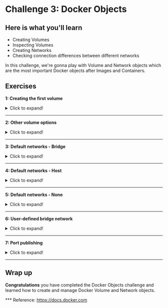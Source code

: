 # Challenge 3: Docker Objects

## Here is what you'll learn

- Creating Volumes
- Inspecting Volumes
- Creating Networks
- Checking connection differences between different networks

In this challenge, we're gonna play with Volume and Network objects which are the most important Docker objects after Images and Containers. 


## Exercises


**1: Creating the first volume**
<details>
  <summary>Click to expand!</summary>

Docker volumes are docker objects, just like containers and images. We create them just like creating images or containers. By default, we create them on the host where Docker daemon is running. But if we want, they can be created using various volume plug-ins and these plug-ins allow us to store the data, for example on a nfs drive or on the cloud. 
After the volume is created, we can mount that volume to any folder inside the container. From that moment, any files written to that folder will be physically stored in the volume. In this way, we can keep these files longer than the container's lifetime. Any file in the container is deleted and lost, when container is deleted. Volumes allow us to keep files independent of containers' lifetime. Let's create our first volume and see that in action. 

First let's check if there is any volume has been created on the host before. 

Type: 
```shell
$  docker volume ls
```
Output will be something like:
```shell
DRIVER              VOLUME NAME
 ```

We don't have any volume at the moment. Let's create the first one. For that, we're gonna use ```docker volume create``` command without any option. If we want to use any specific volume driver, we would use ```-d``` option but we want to create a local volume so we don't have to specify a driver. 

Type: 
```shell
$  docker volume create first_volume
```
Output will be something like:
```shell
first_volume
 ```

We've just created our first volume. Now it's time to inspect it and see the details. 

Type: 
```shell
$ docker volume inspect first_volume
```
Output will be something like:
```shell
[
    {
        "CreatedAt": "2020-06-04T13:33:47Z",
        "Driver": "local",
        "Labels": {},
        "Mountpoint": "/var/lib/docker/volumes/first_volume/_data",
        "Name": "first_volume",
        "Options": {},
        "Scope": "local"
    }
]
```
I want you to pay attention to  ```"Mountpoint":``` section of this output. This is literally the path where this volume is located. Any file in this volume is actually stored in this path. Docker Desktop for Windows and Docker Desktop for Mac spin up a lightweight vm and run Docker daemon inside that. Therefore we can't access to this path but if you run Docker daemon on any Linux VM, cd to that path and you can see the files stored in it. Ok, now we have an empty volume. We can mount that volume to a container. It's really easy. The option that we'll use is ```-v``` and the rule is always ```volume-name``` ```:``` ```container-path```. Let's say we want to mount the volume called ```first_volume``` to the folder ```/test```. Our option would be ```-v first_volume:/test```. If this folder doesn't exist in the image, folder will be created when container is created.

Now it's time to create a container and mount that volume. We're gonna create a new interactive container from ubuntu image and connect to its bash shell. ```first_volume``` will be mounted to container's ```/test``` folder. After it's created, we'll switch to ```/test``` directory and create a file called ```test.txt``` and exit.

(We will use another useful option too, which is ```--rm```. If you create a Docker container with ```--rm```, container will be automatically deleted when it's exited. Therefore you don't need to manually clean later. Please use with caution.)

Type: 
```shell
$ docker container run -it --rm -v first_volume:/test ubuntu bash
```
Output will be something like:
```shell
root@666540d6384b:/#
```

Now we're connected to the container. Let's jump to the /test folder and create a file in it. 

```shell
root@666540d6384b:/# cd test
root@666540d6384b:/test# echo "this is a test line" > test.txt
root@666540d6384b:/test# ls
test.txt
root@666540d6384b:/test# exit
exit
```

When we exited, container stopped working. We created that container with ```--rm``` therefore container is deleted too. You can check this by typing ```docker ps -a```. There shouldn't be any running or stopped container at the moment. ```first_volume``` has been mounted to this container's ```/test``` folder. Therefore anything was written to that folder actually was written to the volume. Container was deleted but volume still remains. So our data too. Let's create another container and see that. This time we're gonna create another container from alpine image to see that it doesn't matter which image we use. 

Type: 
```shell
$ docker container run -it --rm -v first_volume:/test2 alpine sh
```
Output will be something like:
```shell
Unable to find image 'alpine:latest' locally
latest: Pulling from library/alpine
df20fa9351a1: Pull complete
Digest: sha256:185518070891758909c9f839cf4ca393ee977ac378609f700f60a771a2dfe321
Status: Downloaded newer image for alpine:latest
/ #
```

We're connected to the container. Let's jump to the ```/test2``` folder and check if file is there.  

```shell
/ # cd /test2
/test2 # ls
test.txt
/test2 # cat test.txt
this is a test line
/test2 # exit
```

Yes! file is there. As you can see, we kept our data longer than the container's lifetime. Don't forget, containers are disposable and can be deleted but your data doesn't need to be.
</details>

***
**2: Other volume options**
<details>
  <summary>Click to expand!</summary>

Another use case of the volumes is that you can mount same volume to multiple containers at the same time. Let's try that.


Type: 
```shell
$ docker container run -it --rm --name con1 -v first_volume:/test ubuntu bash
```
Output will be something like:
```shell
root@70fd46786a11:/#
```

We've created a new container and connected to its bash shell. Also ```first_volume``` is mounted to the ```/test``` folder. While this is running let's open a 2nd terminal window and create another container and mount the same volume too. 


Type: 
```shell
$ docker container run -it --rm --name con2 -v first_volume:/test2 ubuntu bash
```
Output will be something like:
```shell
root@7c697541e9ed:/#
```


Now we have 2 containers. con1 and con2. ```first_volume``` is mounted to con1's ```/test``` folder and also it's mounted to con2's ```/test2``` folder. Let's create a file in the ```/test2``` folder at con2. 

```shell
root@7c697541e9ed:/# cd /test2
root@7c697541e9ed:/test2# touch from-con2.txt
root@7c697541e9ed:/test2# ls
from-con2.txt  test.txt
root@7c697541e9ed:/test2#
```

After that just turn back to 1st terminal window. It's connected to con1's bash shell. Jump to the ```/test``` folder and see that file is seen from there too. 

```shell
root@70fd46786a11:/# cd /test
root@70fd46786a11:/test# ls
from-con2.txt  test.txt
root@70fd46786a11:/test#
```

This time, we'll create another container and mount ```first_volume``` to ```/test3``` folder but this time volume will be mounted read only. For that, we're gonna use ```:ro``` option. Open another terminal window and;

Type: 
```shell
$ docker container run -it --rm --name con3 -v first_volume:/test3:ro ubuntu bash
```
Output will be something like:
```shell
root@0f00f388b5e8:/#
```
cd to ```/test3``` and try to create or delete any file. You're gonna get an error message because volume is mounted as read-only. 

```shell
root@0f00f388b5e8:/# cd /test3
root@0f00f388b5e8:/test3# ls
from-con2.txt  test.txt
root@0f00f388b5e8:/test3# rm test.txt
rm: cannot remove 'test.txt': Read-only file system
root@0f00f388b5e8:/test3# touch newfile.txt
touch: cannot touch 'newfile.txt': Read-only file system
root@0f00f388b5e8:/test3#
```

Type ```exit``` in all 3 terminals. This will close the containers and they'll be automatically deleted. But volume will not be deleted. Therefore we're gonna keep the files that we need. But now, we're done our exercise so we can delete this volume too.

Type: 
```shell
$ docker volume rm first_volume
```
Output will be something like:
```shell
first_volume
```
</details>

***
**3: Default networks - Bridge**
<details>
  <summary>Click to expand!</summary>

Let's get started. First we're gonna list current network objects.

Type: 
```shell
$ docker network ls
```
Output will be something like:
```shell
NETWORK ID          NAME                DRIVER              SCOPE
0a63e660c39f        bridge              bridge              local
a4c8780d68f4        host                host                local
3f2520a5781c        none                null                local
```
When Docker engine is installed, a default bridge network (also called bridge) is created automatically and newly-started containers connect to it unless otherwise specified. In addition to that, two other networks are created too. Which are host and none. 

All containers without a ```--network``` option specified are attached to the default bridge network. Containers on the default bridge network can access each other by their IP addresses. You can also create user-defined custom bridge networks. But we'll come to that later. For now, let's inspect the default bridge network.

Type: 
```shell
$ docker network inspect bridge
```
Output will be something like:
```shell
[
    {
        "Name": "bridge",
        "Id": "0a63e660c39f21b42b1c7722edf80667036af813820a743e900b65cf4d245314",
        "Created": "2020-07-29T18:01:01.192938Z",
        "Scope": "local",
        "Driver": "bridge",
        "EnableIPv6": false,
        "IPAM": {
            "Driver": "default",
            "Options": null,
            "Config": [
                {
                    "Subnet": "172.17.0.0/16",
                    "Gateway": "172.17.0.1"
                }
            ]
        },
        "Internal": false,
        "Attachable": false,
        "Ingress": false,
        "ConfigFrom": {
            "Network": ""
        },
        "ConfigOnly": false,
        "Containers": {},
        "Options": {
            "com.docker.network.bridge.default_bridge": "true",
            "com.docker.network.bridge.enable_icc": "true",
            "com.docker.network.bridge.enable_ip_masquerade": "true",
            "com.docker.network.bridge.host_binding_ipv4": "0.0.0.0",
            "com.docker.network.bridge.name": "docker0",
            "com.docker.network.driver.mtu": "1500"
        },
        "Labels": {}
    }
]
```

"Subnet" is "172.17.0.0/16" and "Gateway" is "172.17.0.1". This means that all containers without a ```--network``` specified will be attached to this bridge network and get an ip address from that subnet. Also each container that are connected to this network can communicate with each other. It's time to try that. First we're gonna create 2 containers with ```-d``` and ```-it``` options, in short ```-dit```. This allows us to create a container interactive and connected "-it" but also detached "-d". So connection will be opened to this container but we'll get our terminal back. In this way, we can continue to work. 

Type: 
```shell
$ docker container run -dit --rm --name con1 ubuntu bash
```
Output will be something like:
```shell
bb1dcc608811c3d7d5dd63f09fc23424bb188c2053df618861887321c8043cee
``` 

Type: 
```shell
$ docker container run -dit --rm --name con2 ubuntu bash
```
Output will be something like:
```shell
f89a73c7d38d6bad0d14b68cc629e8e4fd2f32e8f274ce20cbbb8f116efe5887
``` 

 In the mean time we're gonna learn another docker command which is ```docker attach```. This command allows us to attach our terminal’s standard input, output, and error (or any combination of the three) to a running container using the container’s ID or name. This allows us to see its ongoing output or control it interactively, as though the commands were running directly in your terminal. This is how we will attach to running connection on these containers. But before that let's inspect the bridge network object one more time. 

 Type: 
```shell
$ docker network inspect bridge
```
Output will be something like:
```shell
[
    {
        "Name": "bridge",
        "Id": "0a63e660c39f21b42b1c7722edf80667036af813820a743e900b65cf4d245314",
        "Created": "2020-07-29T18:01:01.192938Z",
        "Scope": "local",
        "Driver": "bridge",
        "EnableIPv6": false,
        "IPAM": {
            "Driver": "default",
            "Options": null,
            "Config": [
                {
                    "Subnet": "172.17.0.0/16",
                    "Gateway": "172.17.0.1"
                }
            ]
        },
        "Internal": false,
        "Attachable": false,
        "Ingress": false,
        "ConfigFrom": {
            "Network": ""
        },
        "ConfigOnly": false,
        "Containers": {
            "bb1dcc608811c3d7d5dd63f09fc23424bb188c2053df618861887321c8043cee": {
                "Name": "con1",
                "EndpointID": "76ca82059a18dad551283a9a8804791bea97138065d1ec8f104381a9d79a6454",
                "MacAddress": "02:42:ac:11:00:02",
                "IPv4Address": "172.17.0.2/16",
                "IPv6Address": ""
            },
            "f89a73c7d38d6bad0d14b68cc629e8e4fd2f32e8f274ce20cbbb8f116efe5887": {
                "Name": "con2",
                "EndpointID": "844f3d3c8f07e29170c8742ed59ea47b0bb01bb80c25e36122eaa981a2c1322e",
                "MacAddress": "02:42:ac:11:00:03",
                "IPv4Address": "172.17.0.3/16",
                "IPv6Address": ""
            }
        },
        "Options": {
            "com.docker.network.bridge.default_bridge": "true",
            "com.docker.network.bridge.enable_icc": "true",
            "com.docker.network.bridge.enable_ip_masquerade": "true",
            "com.docker.network.bridge.host_binding_ipv4": "0.0.0.0",
            "com.docker.network.bridge.name": "docker0",
            "com.docker.network.driver.mtu": "1500"
        },
        "Labels": {}
    }
]
```
This time, container section of the output is not empty. We have created two containers. They're still running. And we didn't use ```--network``` when we created them so they both are connected to default bridge network. You can see their names, ids and ip addresses above. Let's attach to ```con1``` and check the network details. 

 Type: 
```shell
$ docker attach con1
```
Output will be something like:
```shell
root@bb1dcc608811:/#
```
We are in con1. First we're gonna check network details by typing ifconfig but when you do that, you will get an error "bash: ifconfig: command not found". Another important thing you have to know about container images is that most of them are minimal builds and don't have even most used basic tools like ifconfig and ping. We need to install that first. 

 Type: 
```shell
root@bb1dcc608811:/# apt update -y && apt install -y net-tools iputils-ping
```
Output will be something like:
```shell
root@bb1dcc608811:/#
```

We've installed ifconfig and ping utilities. Now we can check the container's ip address.

Type: 
```shell
root@bb1dcc608811:/# ifconfig
```
Output will be something like:
```shell
eth0: flags=4163<UP,BROADCAST,RUNNING,MULTICAST>  mtu 1500
        inet 172.17.0.2  netmask 255.255.0.0  broadcast 172.17.255.255
        ether 02:42:ac:11:00:02  txqueuelen 0  (Ethernet)
        RX packets 10482  bytes 15220468 (15.2 MB)
        RX errors 0  dropped 0  overruns 0  frame 0
        TX packets 4994  bytes 274694 (274.6 KB)
        TX errors 0  dropped 0 overruns 0  carrier 0  collisions 0

lo: flags=73<UP,LOOPBACK,RUNNING>  mtu 65536
        inet 127.0.0.1  netmask 255.0.0.0
        loop  txqueuelen 1000  (Local Loopback)
        RX packets 0  bytes 0 (0.0 B)
        RX errors 0  dropped 0  overruns 0  frame 0
        TX packets 0  bytes 0 (0.0 B)
        TX errors 0  dropped 0 overruns 0  carrier 0  collisions 0
```

As you can see, con1 got an ip address "172.17.0.2". Let's try to ping con2. Ip address of con2 is 172.17.0.3.

Type: 
```shell
root@bb1dcc608811:/# ping -c 4 172.17.0.3
```
Output will be something like:
```shell
PING 172.17.0.3 (172.17.0.3) 56(84) bytes of data.
64 bytes from 172.17.0.3: icmp_seq=1 ttl=64 time=4.85 ms
64 bytes from 172.17.0.3: icmp_seq=2 ttl=64 time=0.105 ms
64 bytes from 172.17.0.3: icmp_seq=3 ttl=64 time=0.090 ms
64 bytes from 172.17.0.3: icmp_seq=4 ttl=64 time=0.156 ms

--- 172.17.0.3 ping statistics ---
4 packets transmitted, 4 received, 0% packet loss, time 3086ms
rtt min/avg/max/mdev = 0.090/1.299/4.848/2.048 ms
```
It seems that connection between con1 and con2 is possible. Because they're connected to same default bridge network. They can communicate directly without exposing their ports. They're on the same network and there isn't any rule that blocks this communication. But I wonder if they can solve each other's name too? Is there any dns mechanism running behind the scenes? Let's try that. First we're gonna try to ping www.bing.com and see if container can solve public domain names. 

Type: 
```shell
root@bb1dcc608811:/# ping -c 2 www.bing.com
```
Output will be something like:
```shell
PING dual-a-0001.a-msedge.net (13.107.21.200) 56(84) bytes of data.
64 bytes from 13.107.21.200 (13.107.21.200): icmp_seq=1 ttl=37 time=11.4 ms
64 bytes from 13.107.21.200 (13.107.21.200): icmp_seq=2 ttl=37 time=15.1 ms

--- dual-a-0001.a-msedge.net ping statistics ---
2 packets transmitted, 2 received, 0% packet loss, time 1002ms
rtt min/avg/max/mdev = 11.420/13.259/15.099/1.839 ms
```

Yes it's working. Now let's try to ping con2. 

Type: 
```shell
root@bb1dcc608811:/# ping -c 2 con2
```
Output will be something like:
```shell
ping: con2: Name or service not known
```
Containers on the default bridge network can only access each other by their IP addresses, unless you use the --link option, which is considered legacy. On a user-defined bridge network, containers can resolve each other by name or alias. That's the main benefit of user defined bridge networks. In addition to that using a user-defined network provides a scoped network in which only containers attached to that network are able to communicate. We'll come to that later. 

You can detach from a container and leave it running using the CTRL-p CTRL-q key sequence. Let's type that and detach from the container. 

You can connect to and disconnect from networks any time you wish. Let's try this and disconnect "con1" from bridge network. 

Type: 
```shell
$ docker network disconnect bridge con1
```

Now the con1 is disconnected from bridge network. Attach again to container's shell and check that it's disconnected. 

Type: 
```shell
$ docker attach con1
```
Output will be something like:
```shell
root@bb1dcc608811:/# ifconfig
lo: flags=73<UP,LOOPBACK,RUNNING>  mtu 65536
        inet 127.0.0.1  netmask 255.0.0.0
        loop  txqueuelen 1000  (Local Loopback)
        RX packets 0  bytes 0 (0.0 B)
        RX errors 0  dropped 0  overruns 0  frame 0
        TX packets 0  bytes 0 (0.0 B)
        TX errors 0  dropped 0 overruns 0  carrier 0  collisions 0
```
As you can see, only the loopback adapter remains. Let's type CTRL-p CTRL-q and detach from the container again. Delete containers by typing ```docker container rm -f con1 con2```
</details>

***
**4: Default networks - Host**
<details>
  <summary>Click to expand!</summary>

Another network that has been created when Docker starts is "host" network. If you attach a container to the "host" network, that container’s network stack is not isolated from Docker host's network stack (container shares the host’s networking namespace), and container does not get its own IP-address allocated. Let's create another container and connect that to the host network.

Type: 
```shell
$ docker container run --rm --network host --name con3 -it ubuntu bash
```
Output will be something like:
```shell
root@docker-desktop:/#
``` 
Again we're gonna install ifconfig and ping by typing ```apt update -y && apt install -y net-tools iputils-ping``` . When this is done, type ```ifconfig```

Type: 
```shell
root@docker-desktop:/# ifconfig
```
Output will be something like:
```shell
docker0: flags=4163<UP,BROADCAST,RUNNING,MULTICAST>  mtu 1500
        inet 172.17.0.1  netmask 255.255.0.0  broadcast 172.17.255.255
        inet6 fe80::42:b5ff:fe4d:9a9  prefixlen 64  scopeid 0x20<link>
        ether 02:42:b5:4d:09:a9  txqueuelen 0  (Ethernet)
        RX packets 12681  bytes 525430 (525.4 KB)
        RX errors 0  dropped 0  overruns 0  frame 0
        TX packets 27654  bytes 39770860 (39.7 MB)
        TX errors 0  dropped 0 overruns 0  carrier 0  collisions 0

eth0: flags=4163<UP,BROADCAST,RUNNING,MULTICAST>  mtu 1500
        inet 192.168.65.3  netmask 255.255.255.240  broadcast 192.168.65.15
        inet6 fe80::50:ff:fe00:1  prefixlen 64  scopeid 0x20<link>
        ether 02:50:00:00:00:01  txqueuelen 1000  (Ethernet)
        RX packets 229369  bytes 337542126 (337.5 MB)
        RX errors 0  dropped 0  overruns 0  frame 0
        TX packets 65774  bytes 3733334 (3.7 MB)
        TX errors 0  dropped 0 overruns 0  carrier 0  collisions 0

lo: flags=73<UP,LOOPBACK,RUNNING>  mtu 65536
        inet 127.0.0.1  netmask 255.0.0.0
        inet6 ::1  prefixlen 128  scopeid 0x10<host>
        loop  txqueuelen 1000  (Local Loopback)
        RX packets 1251  bytes 75612 (75.6 KB)
        RX errors 0  dropped 0  overruns 0  frame 0
        TX packets 1251  bytes 75612 (75.6 KB)
        TX errors 0  dropped 0 overruns 0  carrier 0  collisions 0

veth9f4c8b5: flags=4163<UP,BROADCAST,RUNNING,MULTICAST>  mtu 1500
        inet6 fe80::40f7:4eff:feb1:3cc1  prefixlen 64  scopeid 0x20<link>
        ether 42:f7:4e:b1:3c:c1  txqueuelen 0  (Ethernet)
        RX packets 5290  bytes 291759 (291.7 KB)
        RX errors 0  dropped 0  overruns 0  frame 0
        TX packets 10508  bytes 15222922 (15.2 MB)
        TX errors 0  dropped 0 overruns 0  carrier 0  collisions 0
``` 

Check the eth0 adapter. It's exactly the same adapter that the host has. So there isn't any network isolation. Container is running like a process on the host and uses network infrastructure of the host without any bridge or something like that in the middle. Type exit and close the connection. Container will be automatically deleted. 
</details>

***
**5: Default networks - None**
<details>
  <summary>Click to expand!</summary>

If you want to disable networking stack completely on a container, you can use  --network none flag. Within the container, only the loopback device will be created. Let's try that. 

Type: 
```shell
$ docker container run --rm -it --network none alpine ash
```
Output will be something like:
```shell
/ #
``` 

Type: 
```shell
/ # ip link show
```
Output will be something like:
```shell
1: lo: <LOOPBACK,UP,LOWER_UP> mtu 65536 qdisc noqueue state UNKNOWN qlen 1000
    link/loopback 00:00:00:00:00:00 brd 00:00:00:00:00:00
2: sit0@NONE: <NOARP> mtu 1480 qdisc noop state DOWN qlen 1000
    link/sit 0.0.0.0 brd 0.0.0.0
``` 
As you can see, there isn't any eth device that has created. This container can't communicate with any endpoint. Type exit, container will be automatically deleted. 
</details>

***
**6: User-defined bridge network**
<details>
  <summary>Click to expand!</summary>

All containers without a --network specified are connected to the default bridge network. This can be a risk, as unrelated stacks/services/containers are then able to communicate. Using a user-defined network provides a scoped network in which only containers attached to that network are able to communicate.
If your containers use the default bridge network, you can configure it, but all the containers use the same settings, such as MTU and iptables rules. In addition, configuring the default bridge network happens outside of Docker itself, and requires a restart of Docker. User-defined bridge networks are created by using ```docker network create``` command. If different group of applications have different network requirements, you can configure each user-defined bridge network separately while creating them. Containers connected to the same user-defined bridge network effectively expose all ports to each other. For a port to be accessible to containers or non-Docker hosts on different networks, that port must be published using the -p or --publish flag which we will come later. For now let's create our first user-defined bridge network. 

Type: 
```shell
$ docker network create first_network
```
Output will be something like:
```shell
6bb87b6c22ea7dceee3cf87367aee2bd9045c1f255d98c4c01cac00ab6478d13
``` 

It has been created. Now it's time to check and see its details. 

Type: 
```shell
$ docker network ls
```
Output will be something like:
```shell
NETWORK ID          NAME                DRIVER              SCOPE
0a63e660c39f        bridge              bridge              local
6bb87b6c22ea        first_network       bridge              local
a4c8780d68f4        host                host                local
3f2520a5781c        none                null                local
``` 

Type: 
```shell
$ docker network inspect first_network
```
Output will be something like:
```shell
[
    {
        "Name": "first_network",
        "Id": "6bb87b6c22ea7dceee3cf87367aee2bd9045c1f255d98c4c01cac00ab6478d13",
        "Created": "2020-08-05T12:12:44.2681958Z",
        "Scope": "local",
        "Driver": "bridge",
        "EnableIPv6": false,
        "IPAM": {
            "Driver": "default",
            "Options": {},
            "Config": [
                {
                    "Subnet": "172.18.0.0/16",
                    "Gateway": "172.18.0.1"
                }
            ]
        },
        "Internal": false,
        "Attachable": false,
        "Ingress": false,
        "ConfigFrom": {
            "Network": ""
        },
        "ConfigOnly": false,
        "Containers": {},
        "Options": {},
        "Labels": {}
    }
]
``` 

Again, I want you to notice Gateway and Subnet section of this output. We've created a user-defined bridge network. We didn't specify any subnet option. That is why it got the next ip block after default bridge network. So subnet is "172.18.0.0/16". If we create another one, it will get "172.19.0.0/16" and this goes like that. Let's create 2 containers again and connect them to this newly created network. 


Type: 
```shell
$ docker container run -dit --rm --name web --network first_network busybox sh
```
Output will be something like:
```shell
ad1a7086a97b8ea6acbf203a7df2b17c1d276ffb46464a79b439208a527380e7
``` 

Type: 
```shell
$ docker container run -dit --rm --name database --network first_network busybox sh
```
Output will be something like:
```shell
2e93b1d08ac6f35043e417e3e15116ca7100f85020d59b24107805580417ef3b
``` 
2 containers have been created and connected to the ```first_network```. As said before, user-defined bridge networks allow containers to resolve each other's name. We're gonna do that now. 

Type: 
```shell
$ docker attach web
```
Output will be something like:
```shell
/ #
``` 

We're connected to "web" container. Let's try to ping "database" container by its name. 

Type: 
```shell
$ ping -c 4 database
```
Output will be something like:
```shell
PING database (172.18.0.3): 56 data bytes
64 bytes from 172.18.0.3: seq=0 ttl=64 time=0.104 ms
64 bytes from 172.18.0.3: seq=1 ttl=64 time=0.117 ms
64 bytes from 172.18.0.3: seq=2 ttl=64 time=0.158 ms
64 bytes from 172.18.0.3: seq=3 ttl=64 time=0.069 ms

--- database ping statistics ---
4 packets transmitted, 4 packets received, 0% packet loss
round-trip min/avg/max = 0.069/0.112/0.158 ms
```

As you can see, containers that are connected to the same user-defined bridge network can communicate with each other and resolve each other's name. But let's try to create another container on the default bridge network and try to access this container. 

Open a second terminal window. 
Type: 
```shell
$ docker container run -it --rm --name test busybox sh
```
Output will be something like:
```shell
/ #
```

"test" container has been created and you're connected to its shell. Try to ping "database" contaiber by its name and ip address.

```shell
/ # ping database
ping: bad address 'database'
/ # ping -c 4 172.18.0.3
PING 172.18.0.3 (172.18.0.3): 56 data bytes

--- 172.18.0.3 ping statistics ---
4 packets transmitted, 0 packets received, 100% packet loss
/ #
```

You shouldn't have been able to neither resolve its name nor access to this container by its ip address. Containers that are running on different networks can't communicate with each other without exposed ports. Only the containers that are running on the same network can communicate with each other and if they are running on the same user-defined bridge network, they can resolve each other's name too. Close this connection by typing exit and delete other containers too by typing ```docker container rm -f web database```

As the last part of this exercise, let's create a second bridge network but this time we're gonna specify the subnet and ip ranges. 

Type: 
```shell
$ docker network create --driver=bridge --subnet=10.10.0.0/16 --ip-range=10.10.10.0/24 --gateway=10.10.10.10 second_network 
```
Output will be something like:
```shell
34d051989f2a578ba704d5b8019db59fd195a6ba96d53bfd6ceaa7195a854f5b
```

Type: 
```shell
$ docker network ls
```
Output will be something like:
```shell
NETWORK ID          NAME                DRIVER              SCOPE
0a63e660c39f        bridge              bridge              local
6bb87b6c22ea        first_network       bridge              local
a4c8780d68f4        host                host                local
3f2520a5781c        none                null                local
34d051989f2a        second_network      bridge              local
```
</details>

***
**7: Port publishing**
<details>
  <summary>Click to expand!</summary>

By default, when you create a container, it does not publish any of its ports to outside world. To make a port available to clients outside the Docker, or to Docker containers which are not connected to the same network, we use ```--publish``` or ```-p``` flags. This creates a firewall rule which maps a container port to a port on the Docker host. Any package that reaches to that port on the host will be forwarded to the port that listens on the container. So you can access to services inside the container from outside. Also containers which are not connected to the container’s network can reach this container via that published port. Let's try this. We're gonna create 2 containers connected to 2 different networks. First one will be "web" and will be published TCP Port 80. Other one is just a busybox container that we'll try to connect to "web" container. 

Type: 
```shell
$  docker container run -d --name webserver --network first_network -p 5000:80 nginx
```
Output will be something like:
```shell
d20a67de0c86993f07dbc0774a883e5d6414693b5fdd9f2b183426bf4a5835c3
```
If you open a browser on your computer and visit 127.0.0.1:5000, you will reach to the web daemon which is running inside the container. Somehow, we mapped host's TCP 5000 to containers TCP 80. 

<img src="./img/nginx2.png">

Now, let's create a second container and connect that to the ```second_network``` and try to reach webserver. But first let's get webserver's ip address. Type ```docker container inspect webserver``` and check Ip address section. In my case it's "IPAddress": "172.18.0.4". Ok, we are now ready to create the second container. 

Type: 
```shell
$ docker container run --rm -it --name test_container --network second_network centos sh
```
Output will be something like:
```shell
sh-4.4#
```

Let's try to reach webserver. We're gonna use curl and try to access 172.18.0.4:80. 

Type: 
```shell
$ sh-4.4# curl 172.18.0.4:80
```
Output will be something like:
```shell
curl: (7) Failed to connect to 172.18.0.4 port 80: Connection timed out
```

We got a "connection time-out" message. Because we were trying to reach a container which is connected to another network. Remember that, containers that are running on different networks can't communicate with each other. Instead of that, if we try to reach 172.18.0.1 "which is the gateway of the first_network" on port 5000 we can reach to the container. Because, we have exposed that port. 

Type: 
```shell
$ sh-4.4# curl 172.18.0.1:5000
```
Output will be something like:
```shell
<!DOCTYPE html>
<html>
<head>
<title>Welcome to nginx!</title>
<style>
    body {
        width: 35em;
        margin: 0 auto;
        font-family: Tahoma, Verdana, Arial, sans-serif;
    }
</style>
</head>
<body>
<h1>Welcome to nginx!</h1>
<p>If you see this page, the nginx web server is successfully installed and
working. Further configuration is required.</p>

<p>For online documentation and support please refer to
<a href="http://nginx.org/">nginx.org</a>.<br/>
Commercial support is available at
<a href="http://nginx.com/">nginx.com</a>.</p>

<p><em>Thank you for using nginx.</em></p>
</body>
</html>
```
Type exit and container will be automatically deleted. 

P.S. ```-p 8080:80/udp``` you can also expose udp ports like that. 

Let's delete other containers and networks that we've created so far. 

Type: 
```shell
$ docker container rm -f webserver database
```

Type: 
```shell
$ docker network rm first_network second_network
```
</details>

***
## Wrap up

__Congratulations__ you have completed the Docker Objects challenge and learned how to create and manage Docker Volume and Network objects.

*** Reference: https://docs.docker.com